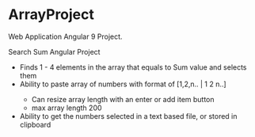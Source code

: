 # ArrayProject

Web Application Angular 9 Project.

<p class="lead">Search Sum Angular Project</p>
        <ul class="list-group">
          <li class="list-group-item">
            Finds 1 - 4 elements in the array that equals to Sum value and selects them
          </li>
          <li class="list-group-item">
            Ability to paste array of numbers with format of [1,2,n.. | 1 2 n..]
          </li>
          <ul class="list-group-item">
            <li class="list-group-item">
              Can resize array length with an enter or add item button
            </li>
            <li class="list-group-item">
              max array length 200
            </li>
          </ul>
          <li class="list-group-item">
            Ability to get the numbers selected in a text based file, or stored in clipboard
          </li>
        </ul>

